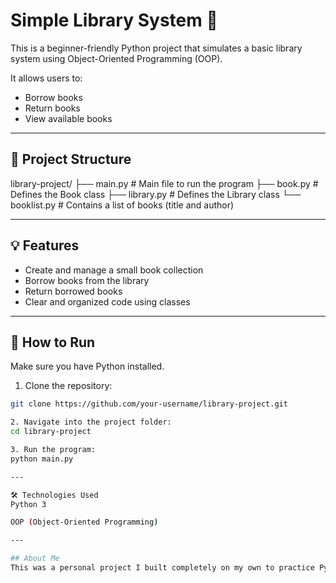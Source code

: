 # Simple Library System 📘

This is a beginner-friendly Python project that simulates a basic library system using Object-Oriented Programming (OOP).

It allows users to:
- Borrow books
- Return books
- View available books

---

## 🔧 Project Structure

library-project/
├── main.py # Main file to run the program
├── book.py # Defines the Book class
├── library.py # Defines the Library class
└── booklist.py # Contains a list of books (title and author)


 
---

## 💡 Features

- Create and manage a small book collection
- Borrow books from the library
- Return borrowed books
- Clear and organized code using classes

---

## 🚀 How to Run

Make sure you have Python installed.

1. Clone the repository:
```bash
git clone https://github.com/your-username/library-project.git

2. Navigate into the project folder:
cd library-project

3. Run the program:
python main.py

---

🛠️ Technologies Used
Python 3

OOP (Object-Oriented Programming)

---

## About Me
This was a personal project I built completely on my own to practice Python and OOP. I'm currently learning more every day and excited to improve!

